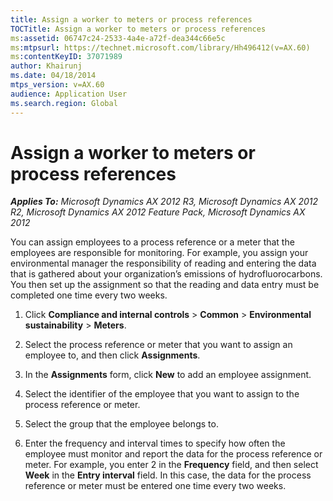 ```yaml
---
title: Assign a worker to meters or process references
TOCTitle: Assign a worker to meters or process references
ms:assetid: 06747c24-2533-4a4e-a72f-dea344c66e5c
ms:mtpsurl: https://technet.microsoft.com/library/Hh496412(v=AX.60)
ms:contentKeyID: 37071989
author: Khairunj
ms.date: 04/18/2014
mtps_version: v=AX.60
audience: Application User
ms.search.region: Global
---
```


# Assign a worker to meters or process references 


_**Applies To:** Microsoft Dynamics AX 2012 R3, Microsoft Dynamics AX 2012 R2, Microsoft Dynamics AX 2012 Feature Pack, Microsoft Dynamics AX 2012_

You can assign employees to a process reference or a meter that the employees are responsible for monitoring. For example, you assign your environmental manager the responsibility of reading and entering the data that is gathered about your organization’s emissions of hydrofluorocarbons. You then set up the assignment so that the reading and data entry must be completed one time every two weeks.

1.  Click **Compliance and internal controls** \> **Common** \> **Environmental sustainability** \> **Meters**.

2.  Select the process reference or meter that you want to assign an employee to, and then click **Assignments**.

3.  In the **Assignments** form, click **New** to add an employee assignment.

4.  Select the identifier of the employee that you want to assign to the process reference or meter.

5.  Select the group that the employee belongs to.

6.  Enter the frequency and interval times to specify how often the employee must monitor and report the data for the process reference or meter. For example, you enter 2 in the **Frequency** field, and then select **Week** in the **Entry interval** field. In this case, the data for the process reference or meter must be entered one time every two weeks.

  


